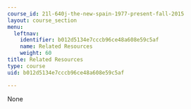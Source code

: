 ```yaml
---
course_id: 21l-640j-the-new-spain-1977-present-fall-2015
layout: course_section
menu:
  leftnav:
    identifier: b012d5134e7cccb96ce48a608e59c5af
    name: Related Resources
    weight: 60
title: Related Resources
type: course
uid: b012d5134e7cccb96ce48a608e59c5af

---
```

None